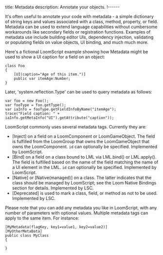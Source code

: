 title: Metadata
description: Annotate your objects.
!------

It's often useful to annotate your code with metadata - a simple dictionary of string keys and values associated with a class, method, property, or field. Metadata can be used to extend language capabilities without cumbersome workarounds like secondary fields or registration functions. Examples of metadata use include building editor UIs, dependency injection, validating or populating fields on value objects, UI binding, and much much more.

Here's a fictional LoomScript example showing how Metadata might be used to show a UI caption for a field on an object:

~~~
class Foo
{
	[UI(caption="Age of this item.")]
	public var itemAge:Number;	
}
~~~

Later, 'system.reflection.Type' can be used to query metadata as follows:

~~~
var foo = new Foo();
var fooType = foo.getType();
var iaInfo = fooType.getFieldInfoByName("itemAge");
trace("Field caption: " + iaInfo.getMetaInfo("UI").getAttribute("caption"));
~~~

LoomScript commonly uses several metadata tags. Currently they are:

   - [Inject] on a field on a LoomComponent or LoomGameObject. The field is fulfilled from the LoomGroup that owns the LoomGameObject that owns the LoomComponent. `id` can optionally be specified. Implemented by LoomScript.
   - [Bind] on a field on a class bound to LML via LML.bind() or LML.apply(). The field is fulfilled based on the name of the field matching the name of a UI element in the LML. `id` can optionally be specified. Implemented by LoomScript.
   - [Native] or [Native(managed)] on a class. The latter indicates that the class should be managed by LoomScript; see the Loom Native Bindings section for details. Implemented by LSC.
   - [Deprecated] is used to mark a class, field, or method as not to be used.  Implemented by LSC.

Please note that you can add any metadata you like in LoomScript, with any number of parameters with optional values. Multiple metadata tags can apply to the same item. For instance:

~~~
[MyMetadata(flagKey, key1=value1, key2=value2)]
[MyOtherMetaData]
public class MyClass
{

}
~~~